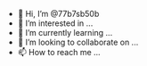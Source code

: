 - 👋 Hi, I’m @77b7sb50b
- 👀 I’m interested in ...
- 🌱 I’m currently learning ...
- 💞️ I’m looking to collaborate on ...
- 📫 How to reach me ...

<!---
77b7sb50b/77b7sb50b is a ✨ special ✨ repository because its `README.md` (this file) appears on your GitHub profile.
You can click the Preview link to take a look at your changes.
--->
